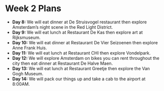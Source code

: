 Week 2 Plans
======
+	**Day 8:** We will eat dinner at De Struisvogel restaurant then explore Amsterdam’s night scene in the Red Light District.
+	**Day 9:** We will eat lunch at Restaurant De Kas then explore art at Rijksmuseum.
+	**Day 10:** We will eat dinner at Restaurant De Vier Seizoenen then explore Anne Frank Huis. 
+	**Day 11:** We will eat lunch at Restaurant CHI then explore Vondelpark.
+	**Day 12:** We will explore Amsterdam on bikes you can rent throughout the city then eat dinner at Restaurant De Halve Maen.
+	**Day 13:** We will eat lunch at Restaurant Greetje then explore the Van Gogh Museum.
+	**Day 14:** We will pack our things up and take a cab to the airport at 8:00AM.


